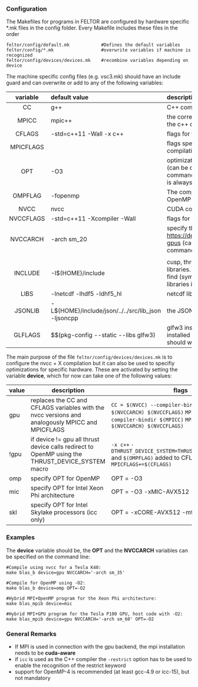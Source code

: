 ### Configuration

The Makefiles for programs in FELTOR are configured by hardware specific *.mk files in the config folder. Every Makefile includes these files in the order

```shell
feltor/config/default.mk            #Defines the default variables
feltor/config/*.mk                  #overwrite variables if machine is recognized
feltor/config/devices/devices.mk    #recombine variables depending on device
```

The machine specific config files (e.g. vsc3.mk) should have an include guard and can overwrite or add to any of the following variables:

| variable  | default value                            | description                              |
| :-------: | :--------------------------------------- | :--------------------------------------- |
|    CC     | g++                                      | C++ compiler                             |
|   MPICC   | mpic++                                   | the corresponding mpi wrapper for the c++ compiler     |
|  CFLAGS   | -std=c++11 -Wall -x c++                  | flags for the C++ compiler               |
| MPICFLAGS |                  | flags specific to the MPI compilation                |
   OPT    | -O3                                      | optimization flags for the **host** code (can be overwritten on the command line, CUDA kernel code is always compiled with -O3) |
|  OMPFLAG  | -fopenmp                                 | The compiler flag activating the OpenMP support |
|   NVCC    | nvcc                                     | CUDA compiler                            |
| NVCCFLAGS | -std=c++11  -Xcompiler -Wall                             | flags for nvcc                           |
| NVCCARCH  | -arch sm_20                              | specify the **gpu** compute capability  https://developer.nvidia.com/cuda-gpus (can be overwritten on the command line) |
|                                          |                                          |     |
|  INCLUDE  | -I$(HOME)/include                        | cusp, thrust, json and the draw libraries. The default expects to find (symbolic links to ) these libraries in your home folder |
|   LIBS    | -lnetcdf -lhdf5 -ldhf5_hl                | netcdf library                           |
|  JSONLIB  | -L$(HOME)/include/json/../../src/lib_json -ljsoncpp | the JSONCPP library                      |
|  GLFLAGS  | $$(pkg-config --static --libs glfw3)     | glfw3 installation (if glfw3 was installed correctly the default should work) |


The main purpose of the file `feltor/config/devices/devices.mk` is to configure the nvcc + X compilation but it can also be used to specifiy optimizations for specific hardware. These are activated by setting the variable **device**, which for now can take one of the following values:

| value | description                              | flags                                    |
| ----- | ---------------------------------------- | ---------------------------------------- |
| gpu   | replaces the CC and CFLAGS variables with the nvcc versions and analogously MPICC and MPICFLAGS  | `CC = $(NVCC) --compiler-bindir $(CC)` `CFLAGS = $(NVCCARCH) $(NVCCFLAGS)` `MPICC = $(NVCC) --compiler-bindir $(MPICC)` `MPICFLAGS+= $(NVCCARCH) $(NVCCFLAGS)` |
| !gpu  | if device != gpu all thrust device calls redirect to OpenMP using the THRUST_DEVICE_SYSTEM macro | `-x c++` `-DTHRUST_DEVICE_SYSTEM=THRUST_DEVICE_SYSTEM_OMP` and `$(OMPFLAG)` added to CFLAGS, `MPICFLAGS+=$(CFLAGS)` |
| omp  | specify OPT for OpenMP | OPT = -O3                   |
| mic   | specify OPT for Intel Xeon Phi architecture | OPT = -O3 -xMIC-AVX512                   |
| skl   | specify OPT for Intel Skylake processors (icc only) | OPT = -xCORE-AVX512 -mtune=skylake -O3   |

### Examples

The **device** variable should be, the **OPT** and the **NVCCARCH** variables can be specified on the command line: 

```shell
#Compile using nvcc for a Tesla K40:
make blas_b device=gpu NVCCARCH='-arch sm_35'

#Compile for OpenMP using -O2:
make blas_b device=omp OPT=-O2

#Hybrid MPI+OpenMP program for the Xeon Phi architecture:
make blas_mpib device=mic 

#Hybrid MPI+GPU program for the Tesla P100 GPU, host code with -O2:
make blas_mpib device=gpu NVCCARCH='-arch sm_60' OPT=-O2
```

### General Remarks
 - If MPI is used in connection with the gpu backend, the mpi installation needs to be **cuda-aware**
 - if `icc` is used as the C++ compiler the `-restrict` option has to be used to enable the recognition of the restrict keyword
 - support for OpenMP-4 is recommended (at least gcc-4.9 or icc-15), but not mandatory
 

